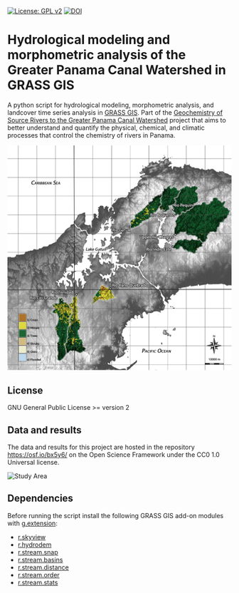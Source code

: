[![License: GPL v2](https://img.shields.io/badge/License-GPL%20v2-blue.svg)](https://www.gnu.org/licenses/old-licenses/gpl-2.0.en.html)
[![DOI](https://zenodo.org/badge/DOI/10.5281/zenodo.2542931.svg)](https://doi.org/10.5281/zenodo.2542931)

# Hydrological modeling and morphometric analysis of the Greater Panama Canal Watershed in GRASS GIS
A python script for hydrological modeling, morphometric analysis,
and landcover time series analysis
in [GRASS GIS](grass.osgeo.org).
Part of the
[Geochemistry of Source Rivers to the Greater Panama Canal Watershed](https://www.researchgate.net/project/Geochemistry-of-Source-Rivers-to-the-Greater-Panama-Canal-Watershed)
project that aims to better understand and quantify
the physical, chemical, and climatic processes
that control the chemistry of rivers in Panama.

![Study Area](images/study_area_landcover_labeled.png)

## License
GNU General Public License >= version 2

## Data and results
The data and results for this project are hosted
in the repository https://osf.io/bx5y6/
on the Open Science Framework
under the CC0 1.0 Universal license.

![Study Area](images/landcover.gif)

## Dependencies
Before running the script install the following GRASS GIS add-on modules with
[g.extension](https://grass.osgeo.org/grass74/manuals/g.extension.html):
* [r.skyview](https://grass.osgeo.org/grass74/manuals/addons/r.skyview.html)
* [r.hydrodem](https://grass.osgeo.org/grass74/manuals/addons/r.hydrodem.html)
* [r.stream.snap](https://grass.osgeo.org/grass74/manuals/addons/r.stream.snap.html)
* [r.stream.basins](https://grass.osgeo.org/grass74/manuals/addons/r.stream.basins.html)
* [r.stream.distance](https://grass.osgeo.org/grass74/manuals/addons/r.stream.distance.html)
* [r.stream.order](https://grass.osgeo.org/grass74/manuals/addons/r.stream.order.html)
* [r.stream.stats](https://grass.osgeo.org/grass74/manuals/addons/r.stream.stats.html)
